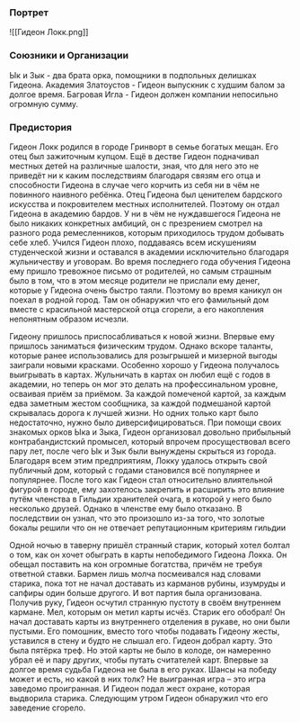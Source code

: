 ### Портрет 
![[Гидеон Локк.png]]

### Союзники и Организации
Ык и Зык - два брата орка, помощники в подпольных делишках Гидеона.
Академия Златоустов - Гидеон выпускник с худшим балом за долгое время.
Багровая Игла - Гидеон должен компании непосильно огромную сумму.

### Предистория
Гидеон Локк родился в городе Гринворт в семье богатых мещан. Его отец был зажиточным купцом. Ещё в дестве Гидеон подначивал местных детей на различные шалости, зная, что для него это не приведёт ни к каким последствиям благодаря связям его отца и способности Гидеона в случае чего корчить из себя ни в чём не повинного наивного ребёнка. Отец Гидеона был ценителем бардского искусства и покровителем местных исполнителей. Поэтому он отдал Гидеона в академию бардов. У ни в чём не нуждавшегося Гидеона не было никаких конкретных амбиций, он с презрением смотрел на разного рода ремесленников, которым приходилось трудом добывать себе хлеб. Учился Гидеон плохо, поддаваясь всем искушениям студенческой жизни и оставался в академии исключительно благодаря жульничеству и уговорам. Во время последнего года обучения Гидеона ему пришло тревожное письмо от родителей, но самым страшным было в том, что в этом месяце родители не прислали ему денег, которые у Гидеона очень быстро таяли. Поэтому во время каникул он поехал в родной город. Там он обнаружил что его фамильный дом вместе с красильной мастерской отца сгорели, а его накопления непонятным образом исчезли.

Гидеону пришлось приспосабливаться к новой жизни. Впервые ему пришлось заниматься физическим трудом. Однако вскоре таланты, которые ранее использовались для розыгрышей и мизерной выгоды заиграли новыми красками. Особенно хорошо у Гидеона получалось выигрывать в картах. Жульничать в картах он любил ещё с годов в академии, но теперь он мог это делать на профессинальном уровне, осваивая приём за приёмом. За каждой помеченой картой, за каждым едва заметным жестом сообщника, за каждой подмешаной картой скрывалась дорога к лучшей жизни. Но одних только карт было недостаточно, нужно было диверсифицироваться. При помощи своих знакомых орков Ыка и Зыка, Гидеон организовал довольно прибыльный контрабандистский промысел, который впрочем просуществовал всего пару лет, после чего Ык и Зык были вынуждены скрыться из города. Благодаря всем этим предприятиям, Локку удалось открыть свой публичный дом, который с годами становился всё популярнее и популярнее. После того как Гидеон стал относительно влиятельной фигурой в городе, ему захотелось закрепить и расширить это влияние путём членства в Гильдии хранителей очага, в которой у него было несколько друзей. Однако в членстве ему было отказано. В последствии он узнал, что это произошло из-за того, что золотые бокалы решили что он не отвечает репутационным критериям гильдии

Одной ночью в таверну пришёл странный старик, который хотел болтал о том, как он хочет обыграть в карты непобедимого Гидеона Локка. Он обещал поставить на кон огромные богатства, причём не требуя ответной ставки. Бармен лишь молча посмеивался над словами старика, пока тот не начал доставать из карманов рубины, изумруды и сапфиры один больше другого. И вот партия была организована. Получив руку, Гидеон осчутил странную пустоту в своём внутреннем кармане. Мел, которым он метил карты исчёз. Старик его обобрал! Он начал доставать карты из внутреннего отделения в рукаве, но они были пустыми. Его помошник, вместо того чтобы подавать Гидеону жесты, уставился в стену и будто не слышал его. Гидеон добрал карту. Это была пятёрка треф. Но этой карты не было в колоде, он намеренно убрал её и пару других, чтобы путать считателей карт. Впервые за долгое время судьба Гидеона не была в его руках. Шансы на победу может и есть, но какой в них толк? Не выигранная игра – это игра заведомо проигранная. И Гидеон подал жест охране, которая выдворила старика. Следующим утром Гидеон обнаружил что его заведение сгорело.